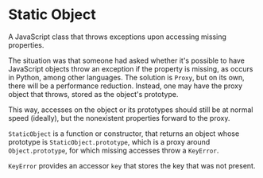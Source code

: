 # Static Object
A JavaScript class that throws exceptions upon accessing missing properties.

The situation was that someone had asked whether it's possible to have JavaScript objects throw an exception if the property is missing, as occurs in Python, among other languages. The solution is `Proxy`, but on its own, there will be a performance reduction. Instead, one may have the proxy object that throws, stored as the object's prototype.

This way, accesses on the object or its prototypes should still be at normal speed (ideally), but the nonexistent properties forward to the proxy.

`StaticObject` is a function or constructor, that returns an object whose prototype is `StaticObject.prototype`, which is a proxy around `Object.prototype`, for which missing accesses throw a `KeyError`.

`KeyError` provides an accessor `key` that stores the key that was not present.
